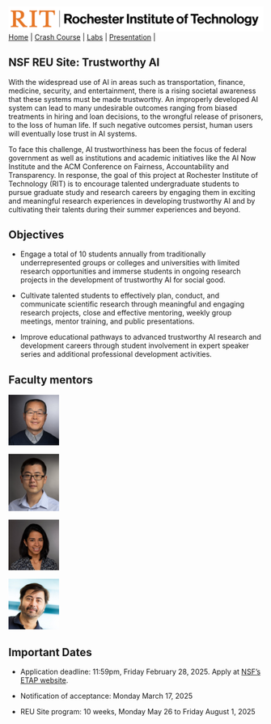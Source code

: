 [<img width=900 src="img/logo_rit.png?raw=yes">](README.md)   
[Home](README.md) |
[Crash Course](schedule.md) |
[Labs](assignments/README.md) |
[Presentation](presentation/README.md) |

## NSF REU Site: Trustworthy AI
With the widespread use of AI in areas such as transportation, finance, medicine, security, and entertainment, there is a rising societal awareness that these systems must be made trustworthy. An improperly developed AI system can lead to many undesirable outcomes ranging from biased treatments in hiring and loan decisions, to the wrongful release of prisoners, to the loss of human life. If such negative outcomes persist, human users will eventually lose trust in AI systems.

To face this challenge, AI trustworthiness has been the focus of federal government as well as institutions and academic initiatives like the AI Now Institute and the ACM Conference on Fairness, Accountability and Transparency. In response, the goal of this project at Rochester Institute of Technology (RIT) is to encourage talented undergraduate students to pursue graduate study and research careers by engaging them in exciting and meaningful research experiences in developing trustworthy AI and by cultivating their talents during their summer experiences and beyond.

## Objectives

 - Engage a total of 10 students annually from traditionally underrepresented groups or colleges and universities with limited research opportunities and immerse students in ongoing research projects in the development of trustworthy AI for social good.
   
 - Cultivate talented students to effectively plan, conduct, and communicate scientific research through meaningful and engaging research projects, close and effective mentoring, weekly group meetings, mentor training, and public presentations.
   
 - Improve educational pathways to advanced trustworthy AI research and development careers through student involvement in expert speaker series and additional professional development activities.

## Faculty mentors

[<img width=100 src="img/people/DQ.png?raw=yes">](https://www.rit.edu/computing/directory/dqvse-daqing-hou) 

[<img width=100 src="img/people/Zhe.png?raw=yes">](https://www.rit.edu/computing/directory/zxyvse-zhe-yu) 

[<img width=100 src="img/people/Nidhi.png?raw=yes">](https://www.rit.edu/computing/directory/nxrvse-nidhi-rastogi) 

[<img width=100 src="img/people/Ashique.png?raw=yes">](https://www.rit.edu/computing/directory/axkvse-ashique-khudabukhsh) 


## Important Dates
 - Application deadline: 11:59pm, Friday February 28, 2025. Apply at [NSF’s ETAP website](https://etap.nsf.gov/award/7605/opportunity/10359).

 - Notification of acceptance: Monday March 17, 2025

 - REU Site program: 10 weeks, Monday May 26 to Friday August 1, 2025




